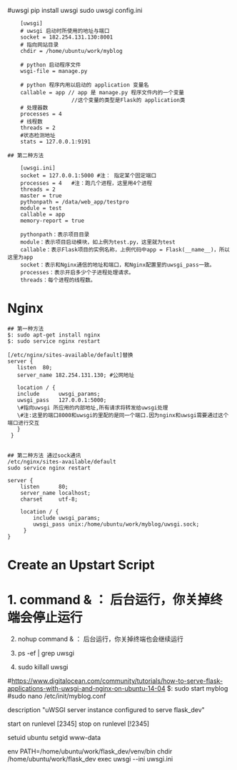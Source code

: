 #uwsgi
	pip install uwsgi
	sudo uwsgi config.ini

		[uwsgi]
		# uwsgi 启动时所使用的地址与端口
		socket = 182.254.131.130:8001 
		# 指向网站目录
		chdir = /home/ubuntu/work/myblog

		# python 启动程序文件
		wsgi-file = manage.py 

		# python 程序内用以启动的 application 变量名
		callable = app // app 是 manage.py 程序文件内的一个变量
						//这个变量的类型是Flask的 application类
		# 处理器数
		processes = 4
		# 线程数
		threads = 2
		#状态检测地址
		stats = 127.0.0.1:9191

	## 第二种方法

		[uwsgi.ini]
		socket = 127.0.0.1:5000 #注： 指定某个固定端口
		processes = 4   #注：跑几个进程，这里用4个进程
		threads = 2	
		master = true
		pythonpath = /data/web_app/testpro
		module = test
		callable = app
		memory-report = true

		pythonpath：表示项目目录
		module：表示项目启动模块，如上例为test.py，这里就为test
		callable：表示Flask项目的实例名称，上例代码中app = Flask(__name__)，所以这里为app
		socket：表示和Nginx通信的地址和端口，和Nginx配置里的uwsgi_pass一致。
		processes：表示开启多少个子进程处理请求。
		threads：每个进程的线程数。



# Nginx
	## 第一种方法
	$: sudo apt-get install nginx
	$: sudo service nginx restart

	[/etc/nginx/sites-available/default]替换
	server {
	   listen  80;
	   server_name 182.254.131.130; #公网地址
	 
	   location / {
	   include      uwsgi_params;
	   uwsgi_pass	127.0.0.1:5000;
	   \#指向uwsgi 所应用的内部地址,所有请求将转发给uwsgi处理 
	   \#注:这里的端口8000和uwsgi的里配的是同一个端口.因为nginx和uwsgi需要通过这个端口进行交互
	   }
	 }


	## 第二种方法 通过sock通讯
	/etc/nginx/sites-available/default
	sudo service nginx restart

	server {
	    listen      80;
	    server_name localhost;
	    charset     utf-8;

	    location / {
	    	include uwsgi_params;
	    	uwsgi_pass unix:/home/ubuntu/work/myblog/uwsgi.sock;
	     }
	}

# Create an Upstart Script

#  1. command & ： 后台运行，你关掉终端会停止运行
   2. nohup command & ： 后台运行，你关掉终端也会继续运行

   3. ps -ef | grep uwsgi
   4. sudo killall uwsgi

   
#https://www.digitalocean.com/community/tutorials/how-to-serve-flask-applications-with-uwsgi-and-nginx-on-ubuntu-14-04
$: sudo start myblog
#sudo nano /etc/init/myblog.conf

description "uWSGI server instance configured to serve flask_dev"

start on runlevel [2345]
stop on runlevel [!2345]

setuid ubuntu
setgid www-data

env PATH=/home/ubuntu/work/flask_dev/venv/bin
chdir /home/ubuntu/work/flask_dev
exec uwsgi --ini uwsgi.ini

